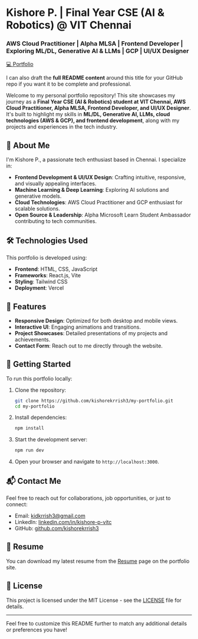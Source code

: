 # Kishore P. | Final Year CSE (AI & Robotics) @ VIT Chennai

### AWS Cloud Practitioner | Alpha MLSA | Frontend Developer | Exploring ML/DL, Generative AI & LLMs | GCP | UI/UX Designer

[💻 Portfolio](https://kishore-p-portfolio.vercel.app/)


I can also draft the **full README content** around this title for your GitHub repo if you want it to be complete and professional.

Welcome to my personal portfolio repository! This site showcases my journey as a **Final Year CSE (AI & Robotics) student at VIT Chennai, AWS Cloud Practitioner, Alpha MLSA, Frontend Developer, and UI/UX Designer**. It's built to highlight my skills in **ML/DL, Generative AI, LLMs, cloud technologies (AWS & GCP), and frontend development**, along with my projects and experiences in the tech industry.

## 🚀 About Me

I'm Kishore P., a passionate tech enthusiast based in Chennai. I specialize in:

* **Frontend Development & UI/UX Design**: Crafting intuitive, responsive, and visually appealing interfaces.
* **Machine Learning & Deep Learning**: Exploring AI solutions and generative models.
* **Cloud Technologies**: AWS Cloud Practitioner and GCP enthusiast for scalable solutions.
* **Open Source & Leadership**: Alpha Microsoft Learn Student Ambassador contributing to tech communities.


## 🛠️ Technologies Used

This portfolio is developed using:

* **Frontend**: HTML, CSS, JavaScript
* **Frameworks**: React.js, Vite
* **Styling**: Tailwind CSS
* **Deployment**: Vercel

## 🌟 Features

* **Responsive Design**: Optimized for both desktop and mobile views.
* **Interactive UI**: Engaging animations and transitions.
* **Project Showcases**: Detailed presentations of my projects and achievements.
* **Contact Form**: Reach out to me directly through the website.


## 🚀 Getting Started

To run this portfolio locally:

1. Clone the repository:

   ```bash
   git clone https://github.com/kishorekrrish3/my-portfolio.git
   cd my-portfolio
   ```

2. Install dependencies:

   ```bash
   npm install
   ```

3. Start the development server:

   ```bash
   npm run dev
   ```

4. Open your browser and navigate to `http://localhost:3000`.

## 📬 Contact Me

Feel free to reach out for collaborations, job opportunities, or just to connect:

* Email: [kidkrrish3@gmail.com](mailto:kidkrrish3@gmail.com)
* LinkedIn: [linkedin.com/in/kishore-p-vitc](https://www.linkedin.com/in/kishore-p-vitc)
* GitHub: [github.com/kishorekrrish3](https://github.com/kishorekrrish3)

## 📄 Resume

You can download my latest resume from the [Resume](https://kishore-p-portfolio.vercel.app/resume) page on the portfolio site.

## 📄 License

This project is licensed under the MIT License - see the [LICENSE](LICENSE) file for details.

---

Feel free to customize this README further to match any additional details or preferences you have!
